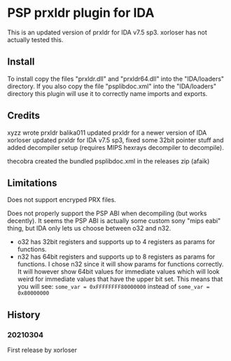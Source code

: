 # PSP prxldr plugin for IDA

This is an updated version of prxldr for IDA v7.5 sp3.
xorloser has not actually tested this.


## Install
To install copy the files "prxldr.dll" and "prxldr64.dll" into the "IDA/loaders" directory.
If you also copy the file "psplibdoc.xml" into the "IDA/loaders" directory this plugin will use it to correctly name imports and exports.


## Credits
xyzz wrote prxldr
balika011 updated prxldr for a newer version of IDA
xorloser updated prxldr for IDA v7.5 sp3, fixed some 32bit pointer stuff and added decompiler setup (requires MIPS hexrays decompiler to decompile).

thecobra created the bundled psplibdoc.xml in the releases zip (afaik)


## Limitations
Does not support encryped PRX files.

Does not properly support the PSP ABI when decompiling (but works decently).
It seems the PSP ABI is actually some custom sony "mips eabi" thing,
but IDA only lets us choose between o32 and n32.
* o32 has 32bit registers and supports up to 4 registers as params for functions.
* n32 has 64bit registers and supports up to 8 registers as params for functions.
I chose n32 since it will show params for functions correctly.
It will however show 64bit values for immediate values which will look
weird for immediate values that have the upper bit set.
This means that you will see:
	```some_var = 0xFFFFFFFF80000000```
instead of
	```some_var = 0x80000000```


## History
### 20210304
First release by xorloser
